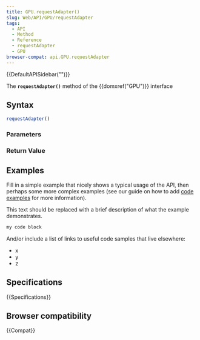 ```yaml
---
title: GPU.requestAdapter()
slug: Web/API/GPU/requestAdapter
tags:
  - API
  - Method
  - Reference
  - requestAdapter
  - GPU
browser-compat: api.GPU.requestAdapter
---
```

{{DefaultAPISidebar("")}}

The **`requestAdapter()`** method of the {{domxref("GPU")}} interface 

## Syntax

```js
requestAdapter()
```

### Parameters



### Return Value



## Examples

Fill in a simple example that nicely shows a typical usage of the API, then perhaps some more complex examples (see our guide on how to add [code examples](/en-US/docs/MDN/Contribute/Structures/Code_examples) for more information).

This text should be replaced with a brief description of what the example demonstrates.

```js
my code block
```

And/or include a list of links to useful code samples that live elsewhere:

*   x
*   y
*   z

## Specifications

{{Specifications}}

## Browser compatibility

{{Compat}}

